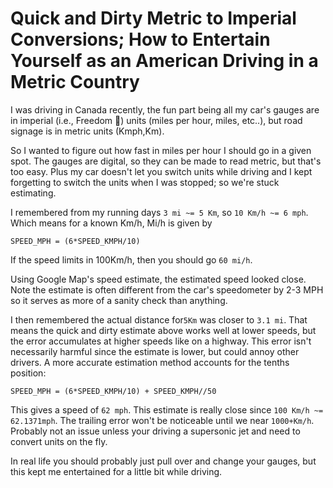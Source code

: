 # Quick and Dirty Metric to Imperial Conversions; How to Entertain Yourself as an American Driving in a Metric Country

I was driving in Canada recently, the fun part being all my car's gauges are in imperial (i.e., Freedom 🦅) units (miles per hour, miles, etc..), but road signage is in metric units (Kmph,Km).

So I wanted to figure out how fast in miles per hour I should go in a given spot. The gauges are digital, so they can be made to read metric, but that's too easy. Plus my car doesn't let you switch units while driving
and I kept forgetting to switch the units when I was stopped; so we're stuck estimating.

I remembered from my running days `3 mi ~= 5 Km`, so `10 Km/h ~= 6 mph`. Which means for a known Km/h, Mi/h is given by
```
SPEED_MPH = (6*SPEED_KMPH/10)
```

If the speed limits in 100Km/h, then you should go `60 mi/h`.

Using Google Map's speed estimate, the estimated speed looked close. Note the estimate is often different from the car's speedometer
by 2-3 MPH so it serves as more of a sanity check than anything.

I then remembered the actual distance for`5Km` was closer to `3.1 mi`. That means the quick and dirty estimate above works well at lower speeds, but the error accumulates at higher speeds like on a highway.
This error isn't necessarily harmful since the estimate is lower, but could annoy other drivers.
A more accurate estimation method accounts for the tenths position:
```
SPEED_MPH = (6*SPEED_KMPH/10) + SPEED_KMPH//50
```
This gives a speed of `62 mph`.
This estimate is really close since `100 Km/h ~= 62.1371mph`. The trailing error won't be noticeable until we near `1000+Km/h`.
Probably not an issue unless your driving a supersonic jet and need to convert units on the fly.

In real life you should probably just pull over and change your gauges, but this kept me entertained for a little bit while driving.